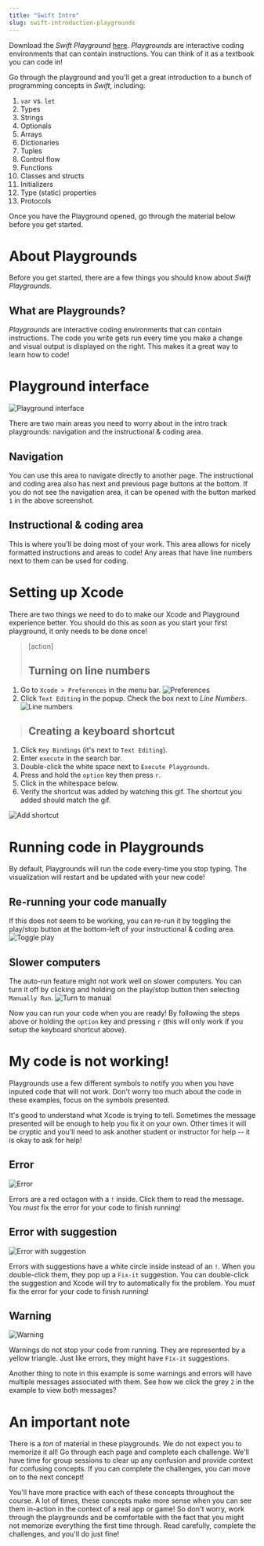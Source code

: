 ```yaml
---
title: "Swift Intro"
slug: swift-introduction-playgrounds
---
```


Download the _Swift Playground_ [here](https://github.com/MakeSchool-Tutorials/Swift-Language-Playgrounds/archive/swift3.zip). _Playgrounds_ are interactive coding environments that can contain instructions. You can think of it as a textbook you can code in!

Go through the playground and you'll get a great introduction to a bunch of programming concepts in _Swift_, including:

1. `var` vs. `let`
1. Types
1. Strings
1. Optionals
1. Arrays
1. Dictionaries
1. Tuples
1. Control flow
1. Functions
1. Classes and structs
1. Initializers
1. Type (static) properties
1. Protocols

Once you have the Playground opened, go through the material below before you get started.

# About Playgrounds

Before you get started, there are a few things you should know about _Swift Playgrounds_.

## What are Playgrounds?

_Playgrounds_ are interactive coding environments that can contain instructions. The code you write gets run every time you make a change and visual output is displayed on the right. This makes it a great way to learn how to code!

# Playground interface

![Playground interface](./playground_overview.png)

There are two main areas you need to worry about in the intro track playgrounds: navigation and the instructional & coding area.

## Navigation

You can use this area to navigate directly to another page. The instructional and coding area also has next and previous page buttons at the bottom. If you do not see the navigation area, it can be opened with the button marked `1` in the above screenshot.

## Instructional & coding area

This is where you'll be doing most of your work. This area allows for nicely formatted instructions and areas to code! Any areas that have line numbers next to them can be used for coding.

# Setting up Xcode

There are two things we need to do to make our Xcode and Playground experience better. You should do this as soon as you start your first playground, it only needs to be done once!

> [action]
> ## Turning on line numbers
1. Go to `Xcode > Preferences` in the menu bar. ![Preferences](./open_preferences.png)
1. Click `Text Editing` in the popup. Check the box next to _Line Numbers_. ![Line numbers](./line_numbers.png)
>
> ## Creating a keyboard shortcut
1. Click `Key Bindings` (it's next to `Text Editing`).
1. Enter `execute` in the search bar.
1. Double-click the white space next to `Execute Playgrounds`.
1. Press and hold the `option` key then press `r`.
1. Click in the whitespace below.
1. Verify the shortcut was added by watching this gif. The shortcut you added should match the gif.
>
![Add shortcut](./add_shortcut.gif)

# Running code in Playgrounds

By default, Playgrounds will run the code every-time you stop typing. The visualization will restart and be updated with your new code!

## Re-running your code manually

If this does not seem to be working, you can re-run it by toggling the play/stop button at the bottom-left of your instructional & coding area. ![Toggle play](./toggle_play.gif)

## Slower computers

The auto-run feature might not work well on slower computers. You can turn it off by clicking and holding on the play/stop button then selecting `Manually Run`. ![Turn to manual](./change_to_manual.gif)

Now you can run your code when you are ready! By following the steps above or holding the `option` key and pressing `r` (this will only work if you setup the keyboard shortcut above).

# My code is not working!

Playgrounds use a few different symbols to notify you when you have inputed code that will not work. Don't worry too much about the code in these examples, focus on the symbols presented.

It's good to understand what Xcode is trying to tell. Sometimes the message presented will be enough to help you fix it on your own. Other times it will be cryptic and you'll need to ask another student or instructor for help -- it is okay to ask for help!

## Error

![Error](./error.gif)

Errors are a red octagon with a `!` inside. Click them to read the message. You _must_ fix the error for your code to finish running!

## Error with suggestion

![Error with suggestion](./error_with_suggestion.gif)

Errors with suggestions have a white circle inside instead of an `!`. When you double-click them, they pop up a `Fix-it` suggestion. You can double-click the suggestion and Xcode will try to automatically fix the problem. You _must_ fix the error for your code to finish running!

## Warning

![Warning](./warning.gif)

Warnings do not stop your code from running. They are represented by a yellow triangle. Just like errors, they might have `Fix-it` suggestions.

Another thing to note in this example is some warnings and errors will have multiple messages associated with them. See how we click the grey `2` in the example to view both messages?

# An important note

There is a _ton_ of material in these playgrounds. We do not expect you to memorize it all! Go through each page and complete each challenge. We'll have time for group sessions to clear up any confusion and provide context for confusing concepts. If you can complete the challenges, you can move on to the next concept!

You'll have more practice with each of these concepts throughout the course. A lot of times, these concepts make more sense when you can see them in-action in the context of a real app or game! So don't worry, work through the playgrounds and be comfortable with the fact that you might not memorize everything the first time through. Read carefully, complete the challenges, and you'll do just fine!

